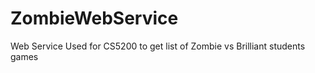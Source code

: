 ZombieWebService
================

Web Service Used for CS5200 to get list of Zombie vs Brilliant students games
